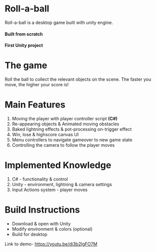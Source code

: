 # Roll-a-ball
Roll-a-ball is a desktop game built with unity engine. 

#### Built from scratch
#### First Unity project

# The game 
Roll the ball to collect the relevant objects on the scene.
The faster you move, the higher your score is!

# Main Features
1. Moving the player with player controller script **(C#)**
2. Re-appearing objects & Animated moving obstacles
3. Baked lightning effects & pot-processing on-trigger effect
4. Win, lose & highscore canvas UI
5. Menu controllers to navigate gameover to new game state
6. Controlling the camera to follow the player moves

# Implemented Knowledge
1. C# - functionality & control
2. Unity - environment, lightning & camera settings
3. Input Actions system - player moves

# Build Instructions
- Download & open with Unity
- Modify environment & colors (optional)
- Build for desktop

Link to demo- https://youtu.be/di3b2IgFO7M
